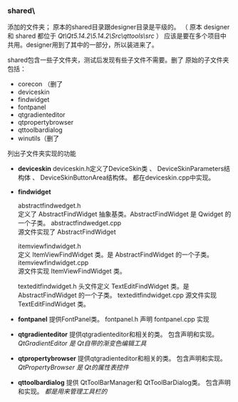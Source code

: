 
### shared\ 
添加的文件夹；
原本的shared目录跟designer目录是平级的。
（ 原本 designer 和 shared 都位于 *Qt\Qt5.14.2\5.14.2\Src\qttools\src* ）
应该是要在多个项目中共用。designer用到了其中的一部分，所以装进来了。


shared包含一些子文件夹，测试后发现有些子文件不需要。删了
原始的子文件夹包括：
- corecon （删了
- deviceskin
- findwidget
- fontpanel
- qtgradienteditor
- qtpropertybrowser
- qttoolbardialog
- winutils（删了

列出子文件夹实现的功能
- **deviceskin**
    deviceskin.h定义了DeviceSkin类 、 DeviceSkinParameters结构体 、 DeviceSkinButtonArea结构体。
    都在deviceskin.cpp中实现。



- **findwidget**
  
    abstractfindwedget.h    
    定义了 AbstractFindWidget 抽象基类。AbstractFindWidget 是 Qwidget 的一个子类。
    abstractfindwedget.cpp  
    源文件实现了 AbstractFindWidget 

    itemviewfindwidget.h    
    定义 ItemViewFindWidget 类。是 AbstractFindWidget 的一个子类。
    itemviewfindwidget.cpp  
    源文件实现 ItemViewFindWidget 类。

    texteditfindwidget.h
    头文件定义 TextEditFindWidget 类。是 AbstractFindWidget 的一个子类。
    texteditfindwidget.cpp
    源文件实现 TextEditFindWidget 类。

- **fontpanel**
    提供FontPanel类。
    fontpanel.h 声明 fontpanel.cpp 实现

- **qtgradienteditor**
    提供qtgradienteditor和相关的类。
    包含声明和实现。
    *QtGradientEditor 是 Qt自带的渐变色编辑工具*

- **qtpropertybrowser**
    提供qtgradienteditor和相关的类。
    包含声明和实现。
    *QtPropertyBrowser 是 Qt的属性表控件*

- **qttoolbardialog**
    提供 QtToolBarManager和 QtToolBarDialog类。
    包含声明和实现。
    *都是用来管理工具栏的*